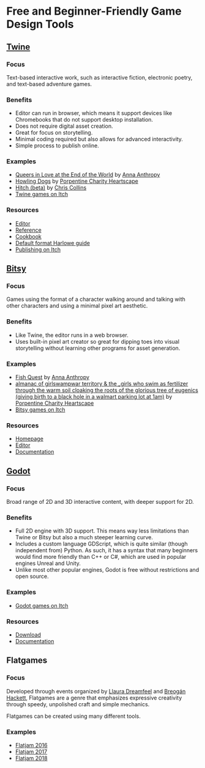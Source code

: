 # Free and Beginner-Friendly Game Design Tools

## [Twine](https://twinery.org)

### Focus

Text-based interactive work, such as interactive fiction, electronic poetry, and text-based adventure games.

### Benefits

- Editor can run in browser, which means it support devices like Chromebooks that do not support desktop installation.
- Does not require digital asset creation.
- Great for focus on storytelling.
- Minimal coding required but also allows for advanced interactivity.
- Simple process to publish online.

### Examples

- [Queers in Love at the End of the World](https://w.itch.io/end-of-the-world) by [Anna Anthropy](https://w.itch.io/)
- [Howling Dogs](https://xrafstar.monster/games/twine/howlingdogs/) by [Porpentine Charity Heartscape](https://xrafstar.monster/)
- [Hitch (beta)](https://chriscollins.online/hitch-beta-1) by [Chris Collins](https://chriscollins.online/)
- [Twine games on Itch](https://itch.io/games/tag-twine)

### Resources

- [Editor](http://twinery.org/)
- [Reference](http://twinery.org/reference/en)
- [Cookbook](https://twinery.org/cookbook/)
- [Default format Harlowe guide](https://twine2.neocities.org/)
- [Publishing on Itch](https://twinery.org/cookbook/starting/twine2/publishing_on_itchio.html)

## [Bitsy](https://bitsy.org/)

### Focus

Games using the format of a character walking around and talking with other characters and using a minimal pixel art aesthetic.

### Benefits

- Like Twine, the editor runs in a web browser.
- Uses built-in pixel art creator so great for dipping toes into visual storytelling without learning other programs for asset generation.

### Examples

- [Fish Quest](https://w.itch.io/fish-quest) by [Anna Anthropy](https://w.itch.io/)
- [almanac of girlswampwar territory & the \_girls who swim as fertilizer through the warm soil cloaking the roots of the glorious tree of eugenics (giving birth to a black hole in a walmart parking lot at 1am)](https://porpentine.itch.io/almanac) by [Porpentine Charity Heartscape](https://xrafstar.monster/)
- [Bitsy games on Itch](https://itch.io/games/made-with-bitsy)

### Resources

- [Homepage](https://bitsy.org/)
- [Editor](https://make.bitsy.org/)
- [Documentation](https://make.bitsy.org/docs/)

## [Godot](https://godotengine.org/)

### Focus

Broad range of 2D and 3D interactive content, with deeper support for 2D.

### Benefits

- Full 2D engine with 3D support. This means way less limitations than Twine or Bitsy but also a much steeper learning curve.
- Includes a custom language GDScript, which is quite similar (though independent from) Python. As such, it has a syntax that many beginners would find more friendly than C++ or C#, which are used in popular engines Unreal and Unity.
- Unlike most other popular engines, Godot is free without restrictions and open source.

### Examples

- [Godot games on Itch](https://itch.io/games/tag-godot)

### Resources

- [Download](https://godotengine.org/download/)
- [Documentation](https://docs.godotengine.org/en/stable/index.html)

## Flatgames

### Focus

Developed through events organized by [Llaura Dreamfeel](https://dreamfeel.ie/) and [Breogán Hackett](https://hyphinett.itch.io/), Flatgames are a genre that emphasizes expressive creativity through speedy, unpolished craft and simple mechanics.

Flatgames can be created using many different tools.

### Examples

- [Flatjam 2016](https://itch.io/jam/flatgame-annual-2016)
- [Flatjam 2017](https://itch.io/jam/flatgame-annual-2017)
- [Flatjam 2018](https://itch.io/jam/flatjam2018)
